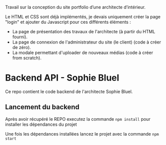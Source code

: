 Travail sur la conception du site portfolio d’une architecte d’intérieur.

Le HTML et CSS sont déjà implémentés, je devais uniquement créer la page "login" et ajouter du Javascript pour ces différents éléments :

- La page de présentation des travaux de l'architecte (à partir du HTML fourni).
- La page de connexion de l'administrateur du site (le client) (code à créer de zéro).
- La modale permettant d'uploader de nouveaux médias (code à créer from scratch).

# Backend API - Sophie Bluel

Ce repo contient le code backend de l'architecte Sophie Bluel. 

## Lancement du backend

Après avoir récupéré le REPO executez la commande `npm install` pour installer les dépendances du projet

Une fois les dépendances installées lancez le projet avec la commande `npm start`
